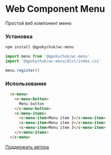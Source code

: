 # Web Component Menu

Простой веб компонент меню

### Установка

```bash
npm install @qpokychuk/wc-menu
```

```js
import menu from '@qpokychuk/wc-menu'
import '@qpokychuk/wc-menu/dist/index.css'

menu.register()
```

### Использование

```html
  <c-menu>
    <c-menu-button>
      Menu button
    </c-menu-button>
    <c-menu-items>
      <c-menu-item>Menu item 1</c-menu-item>
      <c-menu-item>Menu item 2</c-menu-item>
      <c-menu-item>Menu item 3</c-menu-item>
    </c-menu-items>
  </c-menu>
```




[Поддержать автора](https://www.tinkoff.ru/rm/yuferov.sergey18/NC17C11734)